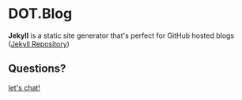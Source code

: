 # DOT.Blog

**Jekyll** is a static site generator that's perfect for GitHub hosted blogs ([Jekyll Repository](https://github.com/jekyll/jekyll))

## Questions?

[let's chat!](https://www.dot.or.id)
